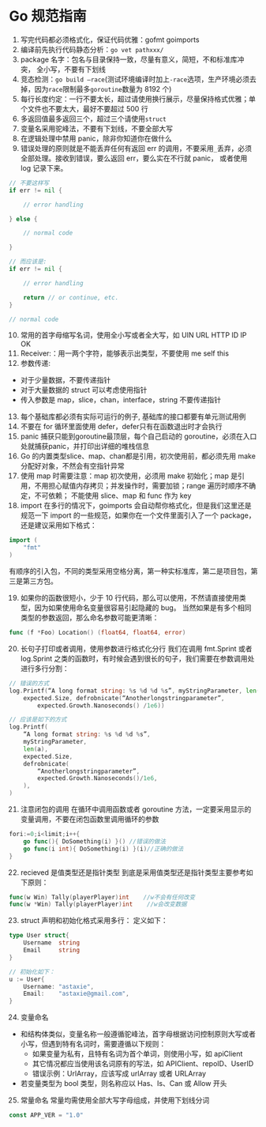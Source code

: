 # Go 规范指南

1. 写完代码都必须格式化，保证代码优雅：gofmt goimports
2. 编译前先执行代码静态分析：`go vet pathxxx/`
3. package 名字：包名与目录保持一致，尽量有意义，简短，不和标准库冲突， 全小写，不要有下划线
4. 竞态检测：`go build –race`(测试环境编译时加上`-race`选项，生产环境必须去掉，因为`race`限制最多`goroutine`数量为 8192 个)
5. 每行长度约定：一行不要太长，超过请使用换行展示，尽量保持格式优雅；单个文件也不要太大，最好不要超过 500 行
6. 多返回值最多返回三个，超过三个请使用`struct`
7. 变量名采用驼峰法，不要有下划线，不要全部大写
8. 在逻辑处理中禁用 panic，除非你知道你在做什么
9. 错误处理的原则就是不能丢弃任何有返回 err 的调用，不要采用`_`丢弃，必须全部处理。接收到错误，要么返回 err，要么实在不行就 panic，
或者使用 log 记录下来。
```go
// 不要这样写
if err != nil {

    // error handling

} else {

    // normal code

}

// 而应该是:
if err != nil {

    // error handling

    return // or continue, etc.
}

// normal code
```

10. 常用的首字母缩写名词，使用全小写或者全大写，如 UIN URL HTTP ID IP OK
11. Receiver:：用一两个字符，能够表示出类型，不要使用 me self this
12. 参数传递:
  - 对于少量数据，不要传递指针
  - 对于大量数据的 struct 可以考虑使用指针
  - 传入参数是 map，slice，chan，interface，string 不要传递指针
13. 每个基础库都必须有实际可运行的例子, 基础库的接口都要有单元测试用例
14. 不要在 for 循环里面使用 defer，defer只有在函数退出时才会执行
15. panic 捕获只能到goroutine最顶层，每个自己启动的 goroutine，必须在入口处就捕获panic，并打印出详细的堆栈信息
16. Go 的内置类型slice、map、chan都是引用，初次使用前，都必须先用 make 分配好对象，不然会有空指针异常
17. 使用 map 时需要注意：map 初次使用，必须用 make 初始化；map 是引用，不用担心赋值内存拷贝；并发操作时，需要加锁；range 遍历时顺序不确定，不可依赖；
不能使用 slice、map 和 func 作为 key
18. import 在多行的情况下，goimports 会自动帮你格式化，但是我们这里还是规范一下 import 的一些规范，如果你在一个文件里面引入了一个 package，还是建议采用如下格式：
```go
import (
    "fmt"
)
```
有顺序的引入包，不同的类型采用空格分离，第一种实标准库，第二是项目包，第三是第三方包。

19. 如果你的函数很短小，少于 10 行代码，那么可以使用，不然请直接使用类型，因为如果使用命名变量很容易引起隐藏的 bug。
当然如果是有多个相同类型的参数返回，那么命名参数可能更清晰：
```go
func (f *Foo) Location() (float64, float64, error)
```

20. 长句子打印或者调用，使用参数进行格式化分行 我们在调用 fmt.Sprint 或者 log.Sprint 之类的函数时，有时候会遇到很长的句子，我们需要在参数调用处进行多行分割：
```go
// 错误的方式
log.Printf(“A long format string: %s %d %d %s”, myStringParameter, len(a),
    expected.Size, defrobnicate(“Anotherlongstringparameter”,
        expected.Growth.Nanoseconds() /1e6))

// 应该是如下的方式
log.Printf(
    “A long format string: %s %d %d %s”,
    myStringParameter,
    len(a),
    expected.Size,
    defrobnicate(
        “Anotherlongstringparameter”,
        expected.Growth.Nanoseconds()/1e6,
    ),
)
```

21. 注意闭包的调用 在循环中调用函数或者 goroutine 方法，一定要采用显示的变量调用，不要在闭包函数里调用循环的参数
```go
fori:=0;i<limit;i++{
    go func(){ DoSomething(i) }() //错误的做法
    go func(i int){ DoSomething(i) }(i)//正确的做法
}
```

22. recieved 是值类型还是指针类型 到底是采用值类型还是指针类型主要参考如下原则：
```go
func(w Win) Tally(playerPlayer)int    //w不会有任何改变
func(w *Win) Tally(playerPlayer)int    //w会改变数据
```

23. struct 声明和初始化格式采用多行： 定义如下：
```go
type User struct{
    Username  string
    Email     string
}

// 初始化如下：
u := User{
    Username: "astaxie",
    Email:    "astaxie@gmail.com",
}
```

24. 变量命名
  - 和结构体类似，变量名称一般遵循驼峰法，首字母根据访问控制原则大写或者小写，但遇到特有名词时，需要遵循以下规则：
    - 如果变量为私有，且特有名词为首个单词，则使用小写，如 apiClient
    - 其它情况都应当使用该名词原有的写法，如 APIClient、repoID、UserID
    - 错误示例：UrlArray，应该写成 urlArray 或者 URLArray
  - 若变量类型为 bool 类型，则名称应以 Has、Is、Can 或 Allow 开头
25. 常量命名 常量均需使用全部大写字母组成，并使用下划线分词
```go
const APP_VER = "1.0"
```